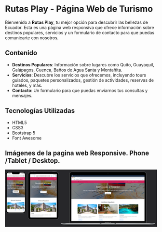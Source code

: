 # Rutas Play - Página Web de Turismo

Bienvenido a **Rutas Play**, tu mejor opción para descubrir las bellezas de Ecuador. Esta es una página web responsiva que ofrece información sobre destinos populares, servicios y un formulario de contacto para que puedas comunicarte con nosotros.

## Contenido

- **Destinos Populares**: Información sobre lugares como Quito, Guayaquil, Galápagos, Cuenca, Baños de Agua Santa y Montañita.
- **Servicios**: Descubre los servicios que ofrecemos, incluyendo tours guiados, paquetes personalizados, gestión de actividades, reservas de hoteles, y más.
- **Contacto**: Un formulario para que puedas enviarnos tus consultas y mensajes.

## Tecnologías Utilizadas

- HTML5
- CSS3
- Bootstrap 5
- Font Awesome


## Imágenes de la pagina web Responsive. Phone /Tablet / Desktop.
![](/imagen/image.png)
